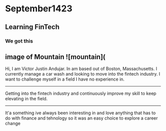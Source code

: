 # September1423

## Learning FinTech

### We got this

image of Mountain ![mountain]([
](https://www.google.com/url?sa=i&url=https%3A%2F%2Fen.wikipedia.org%2Fwiki%2FMountain&psig=AOvVaw3TgWM5KU0CMdU4ihrXWwWw&ust=1694825252340000&source=images&cd=vfe&opi=89978449&ved=0CA0QjRxqFwoTCPD1kJuyq4EDFQAAAAAdAAAAABAD)
---

Hi, I am Victor Justin Andujar. In am based out of Boston, Massachusetts. I currently manage a car wash and looking to move into the fintech industry. I want to challenge myself in a field I have no experience in.

---

Getting into the fintech industry and continuously improve my skill to keep elevating in the field.

---

It'a something ive always been interesting in and love anything that has to do with finance and tehnology so it was an easy choice to explore a career change

